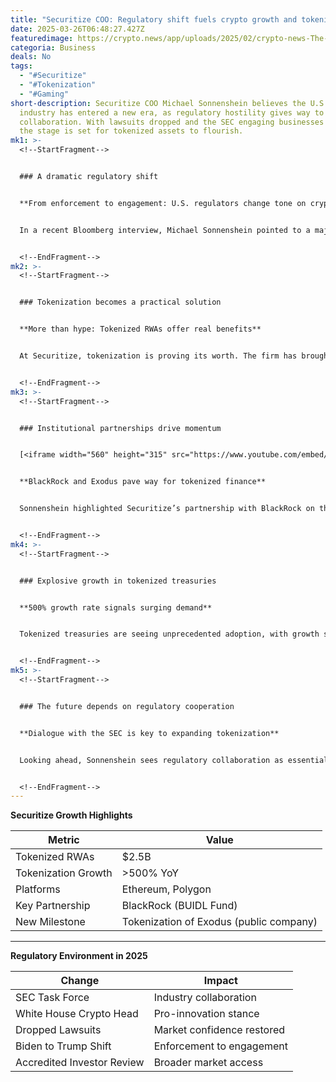 ```yaml
---
title: "Securitize COO: Regulatory shift fuels crypto growth and tokenization boom"
date: 2025-03-26T06:48:27.427Z
featuredimage: https://crypto.news/app/uploads/2025/02/crypto-news-The-focus-is-on-tokenization-friendly-accounting-rules-option03-1380x820.webp
categoria: Business
deals: No
tags:
  - "#Securitize"
  - "#Tokenization"
  - "#Gaming"
short-description: Securitize COO Michael Sonnenshein believes the U.S. crypto
  industry has entered a new era, as regulatory hostility gives way to
  collaboration. With lawsuits dropped and the SEC engaging businesses directly,
  the stage is set for tokenized assets to flourish.
mk1: >-
  <!--StartFragment-->


  ### A dramatic regulatory shift


  **From enforcement to engagement: U.S. regulators change tone on crypto**


  In a recent Bloomberg interview, Michael Sonnenshein pointed to a major shift in federal attitude toward crypto. Under the Biden administration, enforcement dominated the conversation. Today, the Trump administration is showing openness to innovation, appointing a crypto head at the White House and establishing an SEC task force that regularly meets with industry leaders.


  <!--EndFragment-->
mk2: >-
  <!--StartFragment-->


  ### Tokenization becomes a practical solution


  **More than hype: Tokenized RWAs offer real benefits**


  At Securitize, tokenization is proving its worth. The firm has brought $2.5 billion in real-world assets (RWAs) onto public blockchains like Ethereum and Polygon. These tokenized assets range from U.S. treasuries to public equities, delivering features like daily dividends, real-time liquidity, and 24/7 market access—advantages unavailable in traditional finance.


  <!--EndFragment-->
mk3: >-
  <!--StartFragment-->


  ### Institutional partnerships drive momentum


  [<iframe width="560" height="315" src="https://www.youtube.com/embed/iWCy1UmWhFg?si=CxDfSqc6FQ9XarMx" title="YouTube video player" frameborder="0" allow="accelerometer; autoplay; clipboard-write; encrypted-media; gyroscope; picture-in-picture; web-share" referrerpolicy="strict-origin-when-cross-origin" allowfullscreen></iframe>](<<iframe width="560" height="315" src="https://www.youtube.com/embed/iWCy1UmWhFg?si=CxDfSqc6FQ9XarMx" title="YouTube video player" frameborder="0" allow="accelerometer; autoplay; clipboard-write; encrypted-media; gyroscope; picture-in-picture; web-share" referrerpolicy="strict-origin-when-cross-origin" allowfullscreen></iframe>>)


  **BlackRock and Exodus pave way for tokenized finance**


  Sonnenshein highlighted Securitize’s partnership with BlackRock on the BUIDL tokenized treasury fund. This product allows real-time redemptions and use across DeFi platforms. Additionally, Securitize recently tokenized Exodus, a publicly traded company, demonstrating real institutional adoption of blockchain infrastructure.


  <!--EndFragment-->
mk4: >-
  <!--StartFragment-->


  ### Explosive growth in tokenized treasuries


  **500% growth rate signals surging demand**


  Tokenized treasuries are seeing unprecedented adoption, with growth surpassing 500% year-over-year. Sonnenshein expects this momentum to continue, especially as regulators and industry leaders collaborate to improve access and revisit outdated investor classifications.


  <!--EndFragment-->
mk5: >-
  <!--StartFragment-->


  ### The future depends on regulatory cooperation


  **Dialogue with the SEC is key to expanding tokenization**


  Looking ahead, Sonnenshein sees regulatory collaboration as essential to scaling tokenized markets. As the SEC transitions leadership, open communication will be critical for evolving RWA frameworks and modernizing accredited investor definitions.


  <!--EndFragment-->
---
```

<!--StartFragment-->

**Securitize Growth Highlights**

| Metric              | Value                                   |
| ------------------- | --------------------------------------- |
| Tokenized RWAs      | $2.5B                                   |
| Tokenization Growth | \>500% YoY                              |
| Platforms           | Ethereum, Polygon                       |
| Key Partnership     | BlackRock (BUIDL Fund)                  |
| New Milestone       | Tokenization of Exodus (public company) |

- - -

**Regulatory Environment in 2025**

| Change                     | Impact                     |
| -------------------------- | -------------------------- |
| SEC Task Force             | Industry collaboration     |
| White House Crypto Head    | Pro-innovation stance      |
| Dropped Lawsuits           | Market confidence restored |
| Biden to Trump Shift       | Enforcement to engagement  |
| Accredited Investor Review | Broader market access      |

<!--EndFragment-->